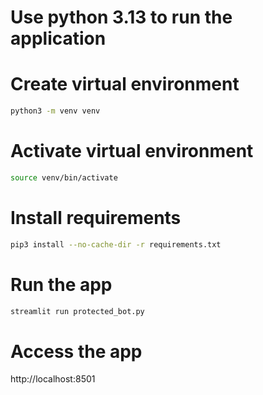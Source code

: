 # Use python 3.13 to run the application

# Create virtual environment

```sh
python3 -m venv venv
```

# Activate virtual environment

```sh
source venv/bin/activate
```

# Install requirements

```sh
pip3 install --no-cache-dir -r requirements.txt
```

# Run the app

```sh
streamlit run protected_bot.py
```

# Access the app

http://localhost:8501
